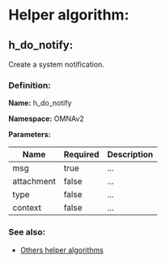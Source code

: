 # Helper algorithm:

## h_do_notify:

Create a system notification.
    
### Definition:

**Name:** h_do_notify

**Namespace:** OMNAv2

**Parameters:**

| Name | Required | Description |
| --- | --- | --- |
| msg | true | ... |
| attachment | false | ... |
| type | false | ... |
| context | false | ... |

### See also:
* [Others helper algorithms](overview?id=h_do_notify)